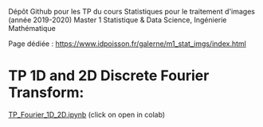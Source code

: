 
Dépôt Github pour les TP du cours 
Statistiques pour le traitement d'images 
(année 2019-2020)
Master 1 Statistique & Data Science, Ingénierie Mathématique

Page dédiée : https://www.idpoisson.fr/galerne/m1_stat_imgs/index.html

# TP 1D and 2D Discrete Fourier Transform:
[TP_Fourier_1D_2D.ipynb](https://github.com/bgalerne/M1MAS_Stat_Images/blob/master/TP_Fourier_1D_2D.ipynb) (click on open in colab)
